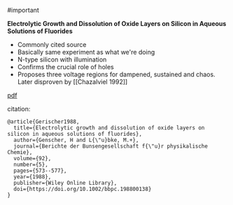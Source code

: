 #important 

**Electrolytic Growth and Dissolution of Oxide Layers on Silicon in Aqueous Solutions of Fluorides**

* Commonly cited source
* Basically same experiment as what we're doing
* N-type silicon with illumination
* Confirms the crucial role of holes
* Proposes three voltage regions for dampened, sustained and chaos. Later disproven by [[Chazalviel 1992]]

[pdf](pdfs/Gerischer1988.pdf)

citation:
```
@article{Gerischer1988,
  title={Electrolytic growth and dissolution of oxide layers on silicon in aqueous solutions of fluorides},
  author={Genscher, H and L{\"u}bke, M.+},
  journal={Berichte der Bunsengesellschaft f{\"u}r physikalische Chemie},
  volume={92},
  number={5},
  pages={573--577},
  year={1988},
  publisher={Wiley Online Library},
  doi={https://doi.org/10.1002/bbpc.198800138}
}
```
